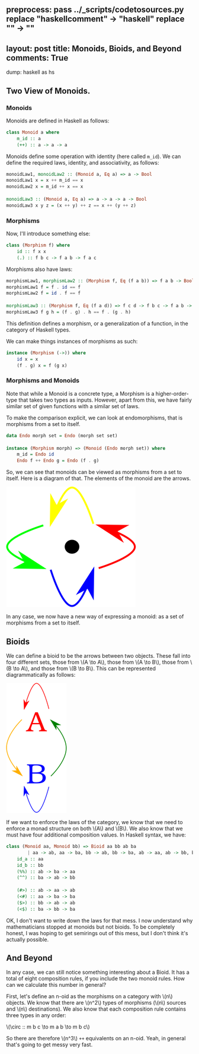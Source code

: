 preprocess:
    pass ../_scripts/codetosources.py
    replace "haskellcomment" -> "haskell"
    replace "<!--_-->" -> ""
---
layout: post
title: Monoids, Bioids, and Beyond
comments: True
---

dump: haskell as hs

<!--
```haskell
{-# LANGUAGE MultiParamTypeClasses, AllowAmbiguousTypes, FunctionalDependencies #-}
import Prelude hiding(Monoid, (.), (++), id, (^^))
```
-->

## Two View of Monoids.

### Monoids

Monoids are defined in Haskell as follows:

```haskell
class Monoid a where
    m_id :: a
    (++) :: a -> a -> a
```

Monoids define some operation with identity (here called `m_id`). We can define
the required laws, identity, and associativity, as follows:

```haskell
monoidLaw1, monoidLaw2 :: (Monoid a, Eq a) => a -> Bool
monoidLaw1 x = x ++ m_id == x
monoidLaw2 x = m_id ++ x == x

monoidLaw3 :: (Monoid a, Eq a) => a -> a -> a -> Bool
monoidLaw3 x y z = (x ++ y) ++ z == x ++ (y ++ z)
```

### Morphisms

Now, I'll introduce something else:

```haskell
class (Morphism f) where
    id :: f x x
    (.) :: f b c -> f a b -> f a c
```

Morphisms also have laws:

```haskell
morphismLaw1, morphismLaw2 :: (Morphism f, Eq (f a b)) => f a b -> Bool
morphismLaw1 f = f . id == f
morphismLaw2 f = id . f == f

morphismLaw3 :: (Morphism f, Eq (f a d)) => f c d -> f b c -> f a b -> Bool
morphismLaw3 f g h = (f . g) . h == f . (g . h)
```

This definition defines a morphism, or a generalization of a function, in the
category of Haskell types.

We can make things instances of morphisms as such:

```haskell
instance (Morphism (->)) where
    id x = x
    (f . g) x = f (g x)
```

### Morphisms and Monoids

Note that while a Monoid is a concrete type, a Morphism is a higher-order-type that takes two types as inputs. However, apart from this, we have fairly similar set of given functions with a similar set of laws.

To make the comparison explicit, we can look at endomorphisms, that is morphisms from a set to itself.

```haskell
data Endo morph set = Endo (morph set set)

instance (Morphism morph) => (Monoid (Endo morph set)) where
    m_id = Endo id
    Endo f ++ Endo g = Endo (f . g)
```

So, we can see that monoids can be viewed as morphisms from a set to itself. Here is a diagram of that. The elements of the monoid are the arrows.

<img src="/resources/2016-05-07/monoid.svg.png"/>

In any case, we now have a new way of expressing a monoid: as a set of morphisms from a set to itself.

## Bioids

We can define a bioid to be the arrows between two objects. These fall into four different sets, those from \\(A \to A\\), those from \\(A \to B\\), those from \\(B \to A\\), and those from \\(B \to B\\). This can be represented diagrammatically as follows:

<img src="/resources/2016-05-07/bioid.svg.png" />

If we want to enforce the laws of the category, we know that we need to enforce a monad structure on both \\(A\\) and \\(B\\). We also know that we must have four additional composition values. In Haskell syntax, we have:

```haskell
class (Monoid aa, Monoid bb) => Bioid aa bb ab ba
        | aa -> ab, aa -> ba, bb -> ab, bb -> ba, ab -> aa, ab -> bb, ba -> aa, ba -> bb, aa -> bb, bb -> aa, ab -> ba, ba -> ab where
    id_a :: aa
    id_b :: bb
    (%%) :: ab -> ba -> aa
    (^^) :: ba -> ab -> bb

    (#>) :: ab -> aa -> ab
    (<#) :: aa -> ba -> ba
    ($>) :: bb -> ab -> ab
    (<$) :: ba -> bb -> ba
```

OK, I don't want to write down the laws for that mess. I now understand why mathematicians stopped at monoids but not bioids. To be completely honest, I was hoping to get semirings out of this mess, but I don't think it's actually possible.

## And Beyond

In any case, we can still notice something interesting about a Bioid. It has a total of eight composition rules, if you include the two monoid rules. How can we calculate this number in general?

First, let's define an n-oid as the morphisms on a category with \\(n\\) objects. We know that there are \\(n^2\\) types of morphisms (\\(n\\) sources and \\(n\\) destinations). We also know that each composition rule contains three types in any order:

\\(\circ :: m b c \to m a b \to m b c\\)


So there are therefore \\(n^3\\) `++` equivalents on an n-oid. Yeah, in general that's going to get messy very fast.